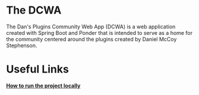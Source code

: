 # The DCWA
The Dan's Plugins Community Web App (DCWA) is a web application created with Spring Boot and Ponder that is intended to serve as a home for the community centered around the plugins created by Daniel McCoy Stephenson.

# Useful Links
**[How to run the project locally](https://github.com/dmccoystephenson/dcwa/wiki/How-to-run-the-project-locally)**
